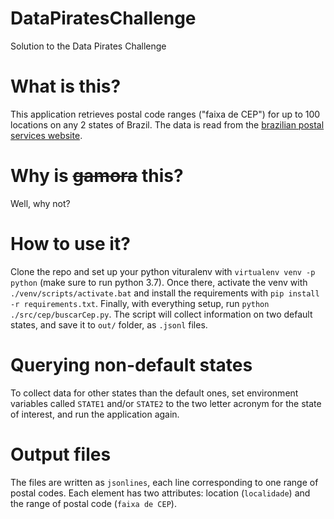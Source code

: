 # DataPiratesChallenge
Solution to the Data Pirates Challenge

# What is this?
This application retrieves postal code ranges ("faixa de CEP") for up to 100 locations on any 2 states of Brazil. The data is read from the [brazilian postal services website](http://www.buscacep.correios.com.br/sistemas/buscacep/ResultadoBuscaFaixaCEP.cfm).

# Why is <del>gamora</del> this?
Well, why not?

# How to use it?
Clone the repo and set up your python vituralenv with `virtualenv venv -p python` (make sure to run python 3.7). Once there, activate the venv with `./venv/scripts/activate.bat` and install the requirements with `pip install -r requirements.txt`.
Finally, with everything setup, run `python ./src/cep/buscarCep.py`. The script will collect information on two default states, and save it to `out/` folder, as `.jsonl` files.

# Querying non-default states
To collect data for other states than the default ones, set environment variables called `STATE1` and/or `STATE2` to the two letter acronym for the state of interest, and run the application again.

# Output files
The files are written as `jsonlines`, each line corresponding to one range of postal codes. Each element has two attributes: location (`localidade`) and the range of postal code (`faixa de CEP`).
